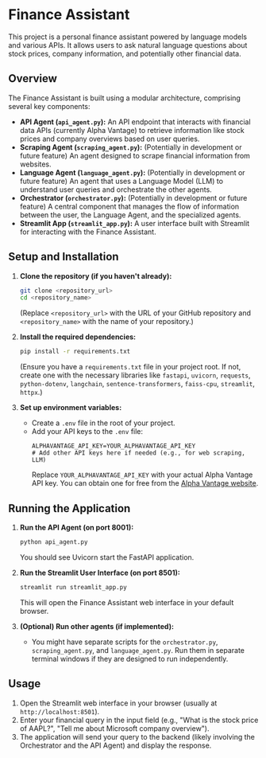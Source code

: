 # Finance Assistant

This project is a personal finance assistant powered by language models and various APIs. It allows users to ask natural language questions about stock prices, company information, and potentially other financial data.

## Overview

The Finance Assistant is built using a modular architecture, comprising several key components:

* **API Agent (`api_agent.py`):** An API endpoint that interacts with financial data APIs (currently Alpha Vantage) to retrieve information like stock prices and company overviews based on user queries.
* **Scraping Agent (`scraping_agent.py`):** (Potentially in development or future feature) An agent designed to scrape financial information from websites.
* **Language Agent (`language_agent.py`):** (Potentially in development or future feature) An agent that uses a Language Model (LLM) to understand user queries and orchestrate the other agents.
* **Orchestrator (`orchestrator.py`):** (Potentially in development or future feature) A central component that manages the flow of information between the user, the Language Agent, and the specialized agents.
* **Streamlit App (`streamlit_app.py`):** A user interface built with Streamlit for interacting with the Finance Assistant.

## Setup and Installation

1.  **Clone the repository (if you haven't already):**
    ```bash
    git clone <repository_url>
    cd <repository_name>
    ```
    (Replace `<repository_url>` with the URL of your GitHub repository and `<repository_name>` with the name of your repository.)

2.  **Install the required dependencies:**
    ```bash
    pip install -r requirements.txt
    ```
    (Ensure you have a `requirements.txt` file in your project root. If not, create one with the necessary libraries like `fastapi`, `uvicorn`, `requests`, `python-dotenv`, `langchain`, `sentence-transformers`, `faiss-cpu`, `streamlit`, `httpx`.)

3.  **Set up environment variables:**
    * Create a `.env` file in the root of your project.
    * Add your API keys to the `.env` file:
        ```dotenv
        ALPHAVANTAGE_API_KEY=YOUR_ALPHAVANTAGE_API_KEY
        # Add other API keys here if needed (e.g., for web scraping, LLM)
        ```
        Replace `YOUR_ALPHAVANTAGE_API_KEY` with your actual Alpha Vantage API key. You can obtain one for free from the [Alpha Vantage website](https://www.alphavantage.co/).

## Running the Application

1.  **Run the API Agent (on port 8001):**
    ```bash
    python api_agent.py
    ```
    You should see Uvicorn start the FastAPI application.

2.  **Run the Streamlit User Interface (on port 8501):**
    ```bash
    streamlit run streamlit_app.py
    ```
    This will open the Finance Assistant web interface in your default browser.

3.  **(Optional) Run other agents (if implemented):**
    * You might have separate scripts for the `orchestrator.py`, `scraping_agent.py`, and `language_agent.py`. Run them in separate terminal windows if they are designed to run independently.

## Usage

1.  Open the Streamlit web interface in your browser (usually at `http://localhost:8501`).
2.  Enter your financial query in the input field (e.g., "What is the stock price of AAPL?", "Tell me about Microsoft company overview").
3.  The application will send your query to the backend (likely involving the Orchestrator and the API Agent) and display the response.
